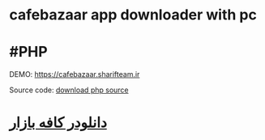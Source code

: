 # cafebazaar app downloader with pc
# #PHP

DEMO:
https://cafebazaar.sharifteam.ir

Source code: <a href="http://sharifteam.ir/downloads/%d8%b3%d9%88%d8%b1%d8%b3-%d8%af%d8%a7%d9%86%d9%84%d9%88%d8%af-%d9%85%d8%b3%d8%aa%d9%82%db%8c%d9%85-%d8%a7%d8%b2-%da%a9%d8%a7%d9%81%d9%87-%d8%a8%d8%a7%d8%b2%d8%a7%d8%b1/">download php source</a>


# <a href="https://cafebazaar.sharifteam.ir">دانلودر کافه بازار</a>

